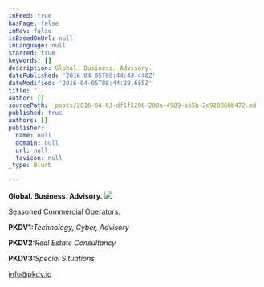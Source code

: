 ```yaml
---
inFeed: true
hasPage: false
inNav: false
isBasedOnUrl: null
inLanguage: null
starred: true
keywords: []
description: Global. Business. Advisory.
datePublished: '2016-04-05T08:44:43.440Z'
dateModified: '2016-04-05T08:44:29.685Z'
title: ''
author: []
sourcePath: _posts/2016-04-03-df1f2200-200a-4989-a65b-2c928060b472.md
published: true
authors: []
publisher:
  name: null
  domain: null
  url: null
  favicon: null
_type: Blurb

---
```

**Global. Business. Advisory.**
![](https://s3-us-west-2.amazonaws.com/the-grid-img/p/6d325f9e2ca09160240c44544a1745a5c6b3ad6a.jpg)

Seasoned Commercial Operators.

**PKDV1:**_Technology, Cyber, Advisory_

**PKDV2:**_Real Estate Consultancy_

**PKDV3:**_Special Situations_

info@pkdv.io